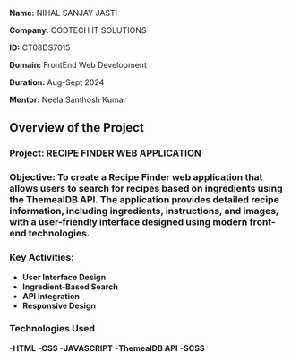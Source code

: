 **Name:** NIHAL SANJAY JASTI

**Company:** CODTECH IT SOLUTIONS

**ID:** CT08DS7015

**Domain:** FrontEnd Web Development

**Duration:** Aug-Sept 2024

**Mentor:** Neela Santhosh Kumar

## Overview of the Project

### Project: RECIPE FINDER WEB APPLICATION

### Objective: To create a Recipe Finder web application that allows users to search for recipes based on ingredients using the ThemealDB API. The application provides detailed recipe information, including ingredients, instructions, and images, with a user-friendly interface designed using modern front-end technologies.

### Key Activities:
- **User Interface Design**
- **Ingredient-Based Search**
- **API Integration**
- **Responsive Design**
  
### Technologies Used
-**HTML**
-**CSS**
-**JAVASCRIPT**
-**ThemealDB API**
-**SCSS**


